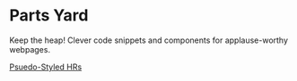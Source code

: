 # Parts Yard
Keep the heap! Clever code snippets and components for applause-worthy webpages. 

[Psuedo-Styled HRs](#hr "psuedo-styled hrs")











